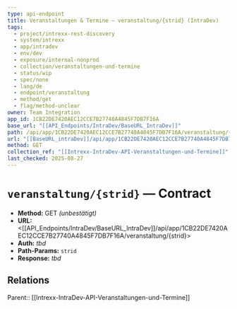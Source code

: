 ```yaml
---
type: api-endpoint
title: Veranstaltungen & Termine — veranstaltung/{strid} (IntraDev)
tags:
  - project/intrexx-rest-discovery
  - system/intrexx
  - app/intradev
  - env/dev
  - exposure/internal-nonprod
  - collection/veranstaltungen-und-termine
  - status/wip
  - spec/none
  - lang/de
  - endpoint/veranstaltung
  - method/get
  - flag/method-unclear
owner: Team Integration
app_id: 1CB22DE7420AEC12CCE7B27740A4845F7DB7F16A
base_url: "[[API_Endpoints/IntraDev/BaseURL_IntraDev]]"
path: /api/app/1CB22DE7420AEC12CCE7B27740A4845F7DB7F16A/veranstaltung/{strid}
url: "[[BaseURL_intraDev]]/api/app/1CB22DE7420AEC12CCE7B27740A4845F7DB7F16A/veranstaltung/{strid}"
method: GET
collection_ref: "[[Intrexx-IntraDev-API-Veranstaltungen-und-Termine]]"
last_checked: 2025-08-27
---
```


# `veranstaltung/{strid}` — Contract
- **Method:** GET *(unbestätigt)*  
- **URL:** <[[API_Endpoints/IntraDev/BaseURL_IntraDev]]/api/app/1CB22DE7420AEC12CCE7B27740A4845F7DB7F16A/veranstaltung/{strid}>  
- **Auth:** _tbd_  
- **Path-Params:** `strid`  
- **Response:** _tbd_

## Relations
Parent:: [[Intrexx-IntraDev-API-Veranstaltungen-und-Termine]]

